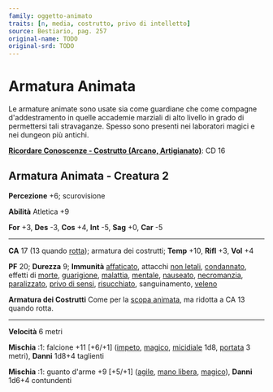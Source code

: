 ```yaml
---
family: oggetto-animato
traits: [n, media, costrutto, privo di intelletto]
source: Bestiario, pag. 257
original-name: TODO
original-srd: TODO
---
```


# Armatura Animata

Le armature animate sono usate sia come guardiane che come compagne
d'addestramento in quelle accademie marziali di alto livello in grado di
permettersi tali stravaganze. Spesso sono presenti nei laboratori magici e nei
dungeon più antichi.

**[Ricordare Conoscenze - Costrutto (Arcano, Artigianato)](/azioni/ricordare-conoscenze)**:
CD 16

## Armatura Animata - Creatura 2

**Percezione** +6; scurovisione

**Abilità** Atletica +9

**For** +3, **Des** -3, **Cos** +4, **Int** -5, **Sag** +0, **Car** -5

---

**CA** 17 (13 quando [rotta](/condizioni/rotto)); armatura dei costrutti;
**Temp** +10, **Rifl** +3, **Vol** +4

**PF** 20; **Durezza** 9; **Immunità** [affaticato](/condizioni/affaticato),
attacchi [non letali](/tratti/non-letale), [condannato](/condizioni/condannato),
effetti di [morte](/tratti/morte), [guarigione](/tratti/guarigione),
[malattia](/tratti/malattia), [mentale](/tratti/mentale),
[nauseato](/condizioni/nauseato), [necromanzia](/tratti/necromanzia),
[paralizzato](/condizioni/paralizzato),
[privo di sensi](/condizioni/privo-di-sensi),
[risucchiato](/condizioni/risucchiato), sanguinamento, [veleno](/tratti/veleno)

**Armatura dei Costrutti** Come per la [scopa animata](/creature/scopa-animata),
ma ridotta a CA 13 quando rotta.

---

**Velocità** 6 metri

**Mischia** :1: falcione +11 \[+6/+1] ([impeto](/tratti/impeto),
[magico](/tratti/magico), [micidiale](/tratti/micidiale) 1d8,
[portata](/tratti/portata) 3 metri), **Danni** 1d8+4 taglienti

**Mischia** :1: guanto d'arme +9 \[+5/+1] ([agile](/tratti/agile),
[mano libera](/tratti/mano-libera), [magico](/tratti/magico)), **Danni** 1d6+4
contundenti

